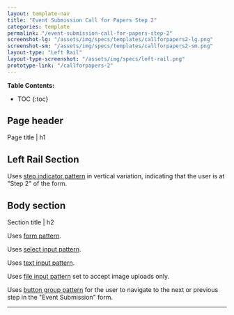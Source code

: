 ```yaml
---
layout: template-nav
title: "Event Submission Call for Papers Step 2"
categories: template
permalink: "/event-submission-call-for-papers-step-2"
screenshot-lg: "/assets/img/specs/templates/callforpapers2-lg.png"
screenshot-sm: "/assets/img/specs/templates/callforpapers2-sm.png"
layout-type: "Left Rail"
layout-type-screenshot: "/assets/img/specs/left-rail.png"
prototype-link: "/callforpapers-2"
---
```


__Table Contents:__
* TOC
{:toc}

## Page header 
Page title | h1 

## Left Rail Section

Uses [step indicator pattern](/step-indicator) in vertical variation, indicating that the user is at "Step 2" of the form.


## Body section
Section title | h2

Uses [form pattern](/forms).

Uses [select input pattern](/select-input).

Uses [text input pattern](/text-input).

Uses [file input pattern](/file-input) set to accept image uploads only.

Uses [button group pattern](/button-group) for the user to navigate to the next or previous step in the "Event Submission" form.

---